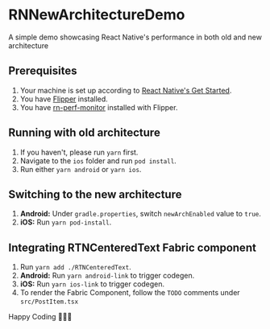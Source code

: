 # RNNewArchitectureDemo

A simple demo showcasing React Native's performance in both old and new architecture

## Prerequisites

1. Your machine is set up according to [React Native's Get Started](https://reactnative.dev/docs/environment-setup).
2. You have [Flipper](https://fbflipper.com/) installed.
3. You have [rn-perf-monitor](https://github.com/bamlab/react-native-flipper-performance-monitor#flipper) installed with Flipper.

## Running with old architecture

1.  If you haven't, please run `yarn` first.
2.  Navigate to the `ios` folder and run `pod install`.
3.  Run either `yarn android` or `yarn ios`.

## Switching to the new architecture

1. **Android:** Under `gradle.properties`, switch `newArchEnabled` value to `true`.
2. **iOS:** Run `yarn pod-install`.

## Integrating RTNCenteredText Fabric component

1. Run `yarn add ./RTNCenteredText`.
2. **Android:** Run `yarn android-link` to trigger codegen.
3. **iOS:** Run `yarn ios-link` to trigger codegen.
4. To render the Fabric Component, follow the `TODO` comments under `src/PostItem.tsx`

Happy Coding 👨🏽‍💻
